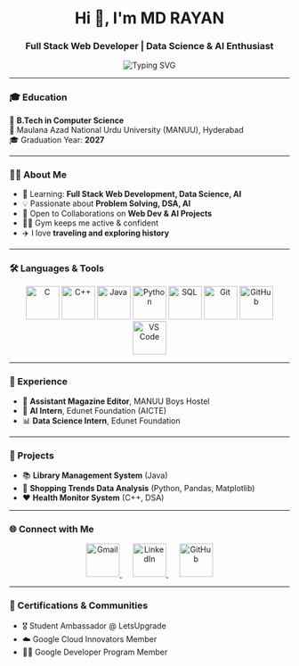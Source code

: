 <h1 align="center">Hi 👋, I'm MD RAYAN</h1>
<h3 align="center">Full Stack Web Developer | Data Science & AI Enthusiast</h3>

<p align="center">
<img src="https://readme-typing-svg.demolab.com?font=Roboto+Mono&size=22&pause=1000&color=F7D747&center=true&width=435&lines=Full+Stack+Web+Developer;Data+Science+%26+AI+Enthusiast;" alt="Typing SVG" />


</p>

---

### 🎓 Education  
🏫 **B.Tech in Computer Science**  
📍 Maulana Azad National Urdu University (MANUU), Hyderabad  
🎓 Graduation Year: **2027**

---

### 👨‍💻 About Me  
- 🔭 Learning: **Full Stack Web Development, Data Science, AI**  
- 💡 Passionate about **Problem Solving, DSA, AI**  
- 🤝 Open to Collaborations on **Web Dev & AI Projects**  
- 🏋️‍♂️ Gym keeps me active & confident  
- ✈️ I love **traveling and exploring history**

---

### 🛠️ Languages & Tools  
<p align="center">
  <img src="https://cdn.jsdelivr.net/gh/devicons/devicon/icons/c/c-original.svg" width="60px" height="60px" alt="C"/>
  <img src="https://cdn.jsdelivr.net/gh/devicons/devicon/icons/cplusplus/cplusplus-original.svg" width="60px" height="60px" alt="C++"/>
  <img src="https://cdn.jsdelivr.net/gh/devicons/devicon/icons/java/java-original.svg" width="60px" height="60px" alt="Java"/>
  <img src="https://cdn.jsdelivr.net/gh/devicons/devicon/icons/python/python-original.svg" width="60px" height="60px" alt="Python"/>
  <img src="https://cdn.jsdelivr.net/gh/devicons/devicon/icons/mysql/mysql-original.svg" width="60px" height="60px" alt="SQL"/>
  <img src="https://cdn.jsdelivr.net/gh/devicons/devicon/icons/git/git-original.svg" width="60px" height="60px" alt="Git"/>
  <img src="https://cdn.jsdelivr.net/gh/devicons/devicon/icons/github/github-original.svg" width="60px" height="60px" alt="GitHub"/>
  <img src="https://cdn.jsdelivr.net/gh/devicons/devicon/icons/vscode/vscode-original.svg" width="60px" height="60px" alt="VS Code"/>
</p>

---

### 💼 Experience  
- 📝 **Assistant Magazine Editor**, MANUU Boys Hostel  
- 🤖 **AI Intern**, Edunet Foundation (AICTE)  
- 📊 **Data Science Intern**, Edunet Foundation  

---

### 🚀 Projects  
- 📚 **Library Management System** (Java)  
- 🛒 **Shopping Trends Data Analysis** (Python, Pandas, Matplotlib)  
- ❤️ **Health Monitor System** (C++, DSA)

---


### 🌐 Connect with Me  
<p align="center">
  <a href="mailto:rayanmd641@gmail.com" target="_blank">
    <img src="https://upload.wikimedia.org/wikipedia/commons/4/4e/Gmail_Icon.png" width="60px" height="60px" alt="Gmail" />
  </a>
  &nbsp;&nbsp;&nbsp;&nbsp;
  <a href="https://www.linkedin.com/in/mdrayan001/" target="_blank">
    <img src="https://cdn.jsdelivr.net/gh/devicons/devicon/icons/linkedin/linkedin-original.svg" width="60px" height="60px" alt="LinkedIn"/>
  </a>
  &nbsp;&nbsp;&nbsp;&nbsp;
  <a href="https://github.com/mdrayan001" target="_blank">
    <img src="https://cdn.jsdelivr.net/gh/devicons/devicon/icons/github/github-original.svg" width="60px" height="60px" alt="GitHub"/>
  </a>
</p>

---

### 🏅 Certifications & Communities  
- 🎖️ Student Ambassador @ LetsUpgrade  
- ☁️ Google Cloud Innovators Member  
- 👨‍💻 Google Developer Program Member  
